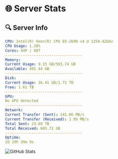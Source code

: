 # 🌐 Server Stats
## 🔍 Server Info
```yaml
CPU: Intel(R) Xeon(R) CPU E5-2699 v4 @ 1354.42GHz
CPU Usage: 1.20%
Cores: 44P | 88T
-----------------------------------
Memory:
Current Usage: 9.15 GB/503.74 GB
Available: 491.44 GB
-----------------------------------
Disk:
Current Usage: 16.41 GB/1.71 TB
Free: 1.61 TB
-----------------------------------
GPU:
No GPU detected
-----------------------------------
Network:
Current Transfer (Sent): 141.06 MB/s
Current Transfer (Received): 1.95 MB/s
Total Sent: 23.69 TB
Total Received: 605.72 GB
-----------------------------------
Uptime:
2d 19h 39m 9s
```
![GitHub Stats](https://img.shields.io/badge/Updated-2025-02-10_18:22:27-blue)
